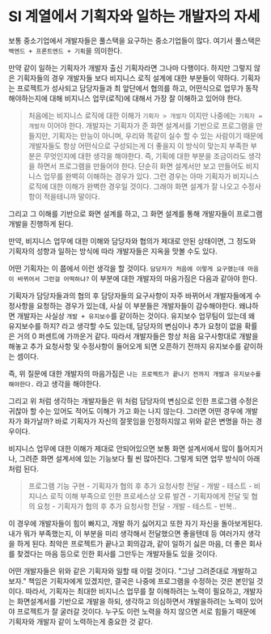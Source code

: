 # SI 계열에서 기획자와 일하는 개발자의 자세

보통 중소기업에서 개발자들은 풀스택을 요구하는 중소기업들이 많다. 여기서 풀스택은 `백엔드 + 프론트엔드 + 기획`을 의미한다. 

만약 같이 일하는 기획자가 개발자 출신 기획자라면 그나마 다행이다. 하지만 그렇지 않은 기획자들의 경우 개발자들 보다 비지니스 로직 설계에 대한 부분들이 약하다. 기획자는 프로젝트가 성사되고
담당자들과 최 앞단에서 협의를 하고, 어떤식으로 업무가 동작해야하는지에 대해 비지니스 업무(로직)에 대해서 가장 잘 이해하고 있어야 한다. 

> 처음에는 비지니스 로직에 대한 이해가 `기획자 > 개발자` 이지만 나중에는 `기획자 = 개발자` 이어야 한다. 개발자는 기획자가 준 화면 설계서를 기반으로 프로그램을 만들지만,
기획자는 만능이 아니며, 우리와 똑같이 실수 할 수 있는 사람이기 때문에 개발자들도 항상 어떤식으로 구성되는게 더 좋을지 이 방식이 맞는지 부족한 부분은 무엇인지에 대한 생각을 해야한다.
즉, 기획에 대한 부분을 조금이라도 생각을 하면서 프로그램을 만들어야 한다. 단순히 화면 설계서만 보고 만들어도 비지니스 업무를 완벽히 이해하는 경우가 있다. 그런 경우는 아마 기획자가 
비지니스 로직에 대한 이해가 완벽한 경우일 것이다. 그래야 화면 설계가 잘 나오고 수정사항이 적을테니까 말이다.

그리고 그 이해를 기반으로 화면 설계를 하고, 그 화면 설계를 통해 개발자들이 프로그램 개발을 진행하게 된다.

만약, 비지니스 업무에 대한 이해와 담당자와 협의가 제대로 안된 상태이면, 그 정도와 기획자의 성향과 일하는 방식에 따라 개발자들은 지옥을 맛볼 수도 있다. 

어떤 기획자는 이 쯤에서 이런 생각을 할 것이다. `담당자가 처음에 이렇게 요구했는데 마음이 바뀌어서 그런걸 어떡하냐?` 이 부분에 대한 개발자의 마음가짐은 다음과 같아야 한다.

기획자가 담당자들과의 협의 후 담당자들의 요구사항이 자주 바뀌어서 개발자들에게 수정사항을 요청하는 경우가 있는데, 사실 이 부분들은 개발자들이 감수해야한다. 
왜냐하면 개발자는 사실상 `개발 + 유지보수`를 같이하는 것이다. 유지보수 업무팀이 있는데 왜 유지보수를 하지? 라고 생각할 수도 있는데, 담당자의 변심이나 추가 요청이 없을 확률은 
거의 0 퍼센트에 가까운거 같다. 따라서 개발자들은 항상 처음 요구사항대로 개발을 해놓고 추가 요청사항 및 수정사항이 들어오게 되면 오픈하기 전까지 유지보수를 같이하는 셈이다. 

즉, 위 질문에 대한 개발자의 마음가짐은 `나는 프로젝트가 끝나기 전까지 개발과 유지보수를 해야한다.` 라고 생각을 해야한다.

그리고 위 처럼 생각하는 개발자들은 위 처럼 담당자의 변심으로 인한 프로그램 수정은 귀찮아 할 수는 있어도 적어도 이해가 가고 화는 나지 않는다. 그러면 어떤 경우에 개발자가 화가날까?
바로 기획자가 자신의 잘못임을 인정하지않고 위와 같은 변명을 하는 경우이다.

비지니스 업무에 대한 이해가 제대로 안되어있으면 보통 화면 설계서에서 많이 틀어지거나, 그려준 화면 설계서에 있는 기능보다 훨 씬 많아진다. 그렇게 되면 업무 방식이 아래처럼 된다.

> 프로그램 기능 구현 - 기획자가 협의 후 추가 요청사항 전달 - 개발 - 테스트 - 비지니스 로직 이해 부족으로 인한 프로세스상 오류 발견 - 기획자에게 전달 및 협의 요청 - 기획자가 협의 후 추가 요청사항 전달 - 개발 - 테스트 - 반복..

이 경우에 개발자들이 힘이 빠지고, 개발 하기 싫어지고 또한 자기 자신을 돌아보게된다. 내가 뭐가 부족했는지, 이 부분을 미리 생각해서 전달했으면 좋을텐데 등 여러가지 생각을 하게 된다. 최악은
프로젝트가 끝나고 회의감과, 같이 일하기 싫은 마음, 더 좋은 회사를 찾겠다는 마음 등으로 인한 회사를 그만두는 개발자들도 있을 것이다.

어떤 개발자들은 위와 같은 기획자와 일할 때 이럴 것이다. "그냥 그려준대로 개발하고 보자." 책임은 기획자에게 있겠지만, 결국은 나중에 프로그램을 수정하는 것은 본인일 것이다. 따라서, 기획자는
최대한 비지니스 업무를 잘 이해하려는 노력이 필요하고, 개발자는 화면설계서를 기반으로 개발을 하되, 생각하고 의심하면서 개발을하려는 노력이 있어야 프로젝트가 잘 굴러갈 것이다. 누구도 이런 노력을
하지 않으면 서로 힘들기 때문에 기획자와 개발자 같이 노력하는게 중요한 것 같다.


